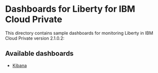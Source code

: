 # Dashboards for Liberty for IBM Cloud Private 
This directory contains sample dashboards for monitoring Liberty in IBM Cloud Private version 2.1.0.2:

## Available dashboards
- [Kibana](./Kibana)
